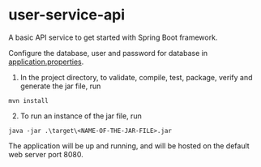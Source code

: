 # user-service-api
A basic API service to get started with Spring Boot framework.

Configure the database, user and password for database in [application.properties](https://github.com/abhishekpawl/user-service-api/blob/main/src/main/resources/application.properties).

1. In the project directory, to validate, compile, test, package, verify and generate the jar file, run
  ```
  mvn install
  ```

2. To run an instance of the jar file, run
  ```
  java -jar .\target\<NAME-OF-THE-JAR-FILE>.jar
  ```

The application will be up and running, and will be hosted on the default web server port 8080.

